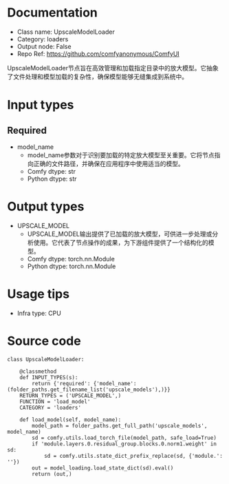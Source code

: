 # Documentation
- Class name: UpscaleModelLoader
- Category: loaders
- Output node: False
- Repo Ref: https://github.com/comfyanonymous/ComfyUI

UpscaleModelLoader节点旨在高效管理和加载指定目录中的放大模型。它抽象了文件处理和模型加载的复杂性，确保模型能够无缝集成到系统中。

# Input types
## Required
- model_name
    - model_name参数对于识别要加载的特定放大模型至关重要。它将节点指向正确的文件路径，并确保在应用程序中使用适当的模型。
    - Comfy dtype: str
    - Python dtype: str

# Output types
- UPSCALE_MODEL
    - UPSCALE_MODEL输出提供了已加载的放大模型，可供进一步处理或分析使用。它代表了节点操作的成果，为下游组件提供了一个结构化的模型。
    - Comfy dtype: torch.nn.Module
    - Python dtype: torch.nn.Module

# Usage tips
- Infra type: CPU

# Source code
```
class UpscaleModelLoader:

    @classmethod
    def INPUT_TYPES(s):
        return {'required': {'model_name': (folder_paths.get_filename_list('upscale_models'),)}}
    RETURN_TYPES = ('UPSCALE_MODEL',)
    FUNCTION = 'load_model'
    CATEGORY = 'loaders'

    def load_model(self, model_name):
        model_path = folder_paths.get_full_path('upscale_models', model_name)
        sd = comfy.utils.load_torch_file(model_path, safe_load=True)
        if 'module.layers.0.residual_group.blocks.0.norm1.weight' in sd:
            sd = comfy.utils.state_dict_prefix_replace(sd, {'module.': ''})
        out = model_loading.load_state_dict(sd).eval()
        return (out,)
```